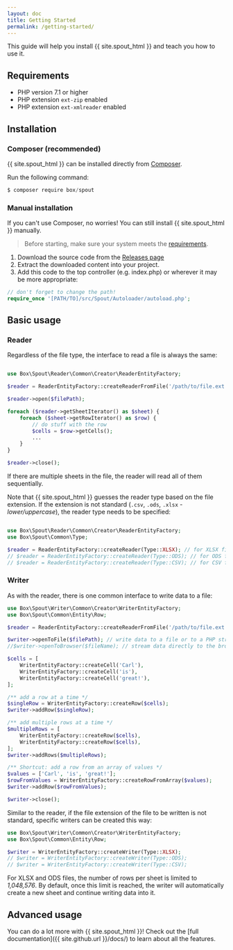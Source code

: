```yaml
---
layout: doc
title: Getting Started
permalink: /getting-started/
---
```


This guide will help you install {{ site.spout_html }} and teach you how to use it.

## Requirements

* PHP version 7.1 or higher
* PHP extension `ext-zip` enabled
* PHP extension `ext-xmlreader` enabled


## Installation

### Composer (recommended)

{{ site.spout_html }} can be installed directly from [Composer](https://getcomposer.org/).

Run the following command:
```powershell
$ composer require box/spout
```

### Manual installation

If you can't use Composer, no worries! You can still install {{ site.spout_html }} manually.

> Before starting, make sure your system meets the [requirements](#requirements).

1. Download the source code from the [Releases page](https://github.com/box/spout/releases)
2. Extract the downloaded content into your project.
3. Add this code to the top controller (e.g. index.php) or wherever it may be more appropriate:

```php
// don't forget to change the path!
require_once '[PATH/TO]/src/Spout/Autoloader/autoload.php';
```


## Basic usage

### Reader

Regardless of the file type, the interface to read a file is always the same:

```php

use Box\Spout\Reader\Common\Creator\ReaderEntityFactory;

$reader = ReaderEntityFactory::createReaderFromFile('/path/to/file.ext');

$reader->open($filePath);

foreach ($reader->getSheetIterator() as $sheet) {
    foreach ($sheet->getRowIterator() as $row) {
        // do stuff with the row
        $cells = $row->getCells();
        ...
    }
}

$reader->close();
```

If there are multiple sheets in the file, the reader will read all of them sequentially.


Note that {{ site.spout_html }} guesses the reader type based on the file extension. If the extension is not standard (`.csv`, `.ods`, `.xlsx` _- lower/uppercase_), the reader type needs to be specified:

```php

use Box\Spout\Reader\Common\Creator\ReaderEntityFactory;
use Box\Spout\Common\Type;

$reader = ReaderEntityFactory::createReader(Type::XLSX); // for XLSX files
// $reader = ReaderEntityFactory::createReader(Type::ODS); // for ODS files
// $reader = ReaderEntityFactory::createReader(Type::CSV); // for CSV files
```

### Writer

As with the reader, there is one common interface to write data to a file:

```php
use Box\Spout\Writer\Common\Creator\WriterEntityFactory;
use Box\Spout\Common\Entity\Row;

$reader = ReaderEntityFactory::createReaderFromFile('/path/to/file.ext');

$writer->openToFile($filePath); // write data to a file or to a PHP stream
//$writer->openToBrowser($fileName); // stream data directly to the browser

$cells = [
    WriterEntityFactory::createCell('Carl'),
    WriterEntityFactory::createCell('is'),
    WriterEntityFactory::createCell('great!'),
];

/** add a row at a time */
$singleRow = WriterEntityFactory::createRow($cells);
$writer->addRow($singleRow);

/** add multiple rows at a time */
$multipleRows = [
    WriterEntityFactory::createRow($cells),
    WriterEntityFactory::createRow($cells),
];
$writer->addRows($multipleRows); 

/** Shortcut: add a row from an array of values */
$values = ['Carl', 'is', 'great!'];
$rowFromValues = WriterEntityFactory::createRowFromArray($values);
$writer->addRow($rowFromValues);

$writer->close();
```

Similar to the reader, if the file extension of the file to be written is not standard, specific writers can be created this way:

```php
use Box\Spout\Writer\Common\Creator\WriterEntityFactory;
use Box\Spout\Common\Entity\Row;

$writer = WriterEntityFactory::createWriter(Type::XLSX);
// $writer = WriterEntityFactory::createWriter(Type::ODS);
// $writer = WriterEntityFactory::createWriter(Type::CSV);
```

For XLSX and ODS files, the number of rows per sheet is limited to *1,048,576*. By default, once this limit is reached, the writer will automatically create a new sheet and continue writing data into it.


## Advanced usage

You can do a lot more with {{ site.spout_html }}! Check out the [full documentation]({{ site.github.url }}/docs/) to learn about all the features.
